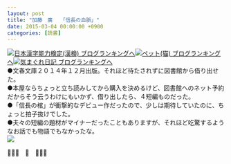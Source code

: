 ```yaml
---
layout: post
title: "加藤　廣　　「信長の血脈」"
date: 2015-03-04 00:00:00 +0900
categories: [読書]
---
```


[![](/syuusyuu9701/assets/images/加藤-廣-「信長の血脈」-br_c_3028_1.gif)](http://blog.with2.net/link.php?1659096:3028 "日本漢字能力検定(漢検) ブログランキングへ")[日本漢字能力検定(漢検) ブログランキングへ](http://blog.with2.net/link.php?1659096:3028)[![](/syuusyuu9701/assets/images/加藤-廣-「信長の血脈」-br_c_1348_1.gif)](http://blog.with2.net/link.php?1659096:1348 "ペット(猫) ブログランキングへ")[ペット(猫) ブログランキングへ](http://blog.with2.net/link.php?1659096:1348)[![](/syuusyuu9701/assets/images/加藤-廣-「信長の血脈」-br_c_9257_1.gif)](http://blog.with2.net/link.php?1659096:9257 "気まぐれ日記 ブログランキングへ")[気まぐれ日記 ブログランキングへ](http://blog.with2.net/link.php?1659096:9257)　  
●文春文庫２０１４年１２月出版。それほど待たされずに図書館から借り出せた。  
●本屋ならちょっと立ち読みしてから購入を決めるけど、図書館へのネット予約だからそう云うわけにもいかず、借り出したら、４短編ものだった。  
●「信長の棺」が衝撃的なデビュー作だったので、少しは期待していたのに、ちょっと拍子抜けでした。  
●夫々の短編の題材がマイナーだったこともありますが、それほど吃驚するようなお話でも物語でもなかったな。  
![](/syuusyuu9701/assets/images/加藤-廣-「信長の血脈」-25d9fcba2ff9cf4286e7cb2964a281c0.jpg)  
  
👋👋👋　🐑　👋👋👋  